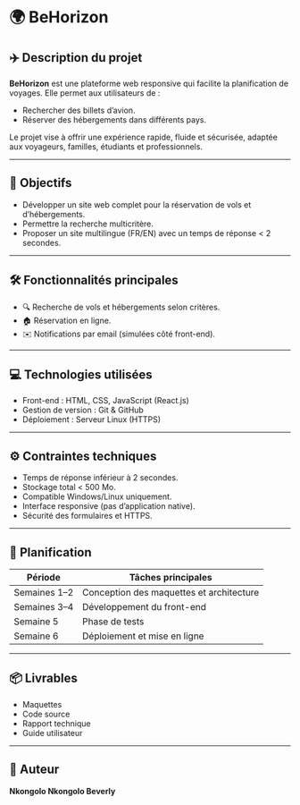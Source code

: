 # 🌍 BeHorizon

## ✈️ Description du projet
**BeHorizon** est une plateforme web responsive qui facilite la planification de voyages. Elle permet aux utilisateurs de :
- Rechercher des billets d’avion.
- Réserver des hébergements dans différents pays.

Le projet vise à offrir une expérience rapide, fluide et sécurisée, adaptée aux voyageurs, familles, étudiants et professionnels.

---

## 🚀 Objectifs
- Développer un site web complet pour la réservation de vols et d’hébergements.
- Permettre la recherche multicritère.
- Proposer un site multilingue (FR/EN) avec un temps de réponse < 2 secondes.

---

## 🛠️ Fonctionnalités principales
- 🔍 Recherche de vols et hébergements selon critères.
- 🏠 Réservation en ligne.
- ✉️ Notifications par email (simulées côté front-end).

---

## 💻 Technologies utilisées
- Front-end : HTML, CSS, JavaScript (React.js)
- Gestion de version : Git & GitHub
- Déploiement : Serveur Linux (HTTPS)

---

## ⚙️ Contraintes techniques
- Temps de réponse inférieur à 2 secondes.
- Stockage total < 500 Mo.
- Compatible Windows/Linux uniquement.
- Interface responsive (pas d’application native).
- Sécurité des formulaires et HTTPS.

---

## 📅 Planification
| Période       | Tâches principales                 |
|---------------|-----------------------------------|
| Semaines 1–2  | Conception des maquettes et architecture |
| Semaines 3–4  | Développement du front-end        |
| Semaine 5     | Phase de tests                    |
| Semaine 6     | Déploiement et mise en ligne      |

---

## 📦 Livrables
- Maquettes
- Code source
- Rapport technique
- Guide utilisateur

---

## 👤 Auteur
**Nkongolo Nkongolo Beverly**
